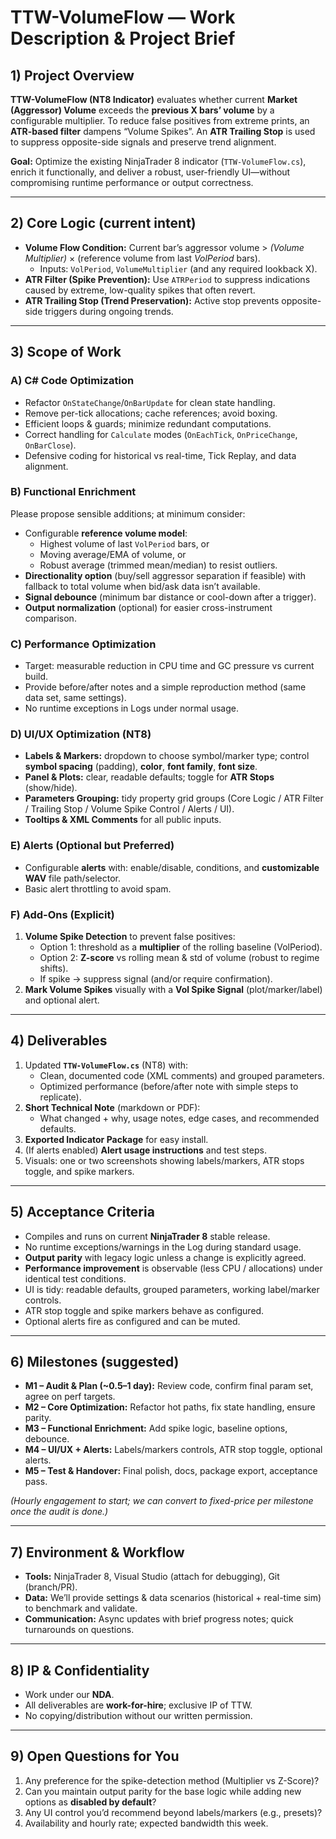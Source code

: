 # TTW-VolumeFlow — Work Description & Project Brief 

## 1) Project Overview

**TTW-VolumeFlow (NT8 Indicator)** evaluates whether current **Market (Aggressor) Volume** exceeds the **previous X bars’ volume** by a configurable multiplier.
 To reduce false positives from extreme prints, an **ATR-based filter** dampens “Volume Spikes”. An **ATR Trailing Stop** is used to suppress opposite-side signals and preserve trend alignment.

**Goal:** Optimize the existing NinjaTrader 8 indicator (`TTW-VolumeFlow.cs`), enrich it functionally, and deliver a robust, user-friendly UI—without compromising runtime performance or output correctness.

------

## 2) Core Logic (current intent)

- **Volume Flow Condition:**
   Current bar’s aggressor volume > *(Volume Multiplier)* × (reference volume from last *VolPeriod* bars).
  - Inputs: `VolPeriod`, `VolumeMultiplier` (and any required lookback X).
- **ATR Filter (Spike Prevention):**
   Use `ATRPeriod` to suppress indications caused by extreme, low-quality spikes that often revert.
- **ATR Trailing Stop (Trend Preservation):**
   Active stop prevents opposite-side triggers during ongoing trends.

------

## 3) Scope of Work

### A) C# Code Optimization

- Refactor `OnStateChange`/`OnBarUpdate` for clean state handling.
- Remove per-tick allocations; cache references; avoid boxing.
- Efficient loops & guards; minimize redundant computations.
- Correct handling for `Calculate` modes (`OnEachTick`, `OnPriceChange`, `OnBarClose`).
- Defensive coding for historical vs real-time, Tick Replay, and data alignment.

### B) Functional Enrichment

Please propose sensible additions; at minimum consider:

- Configurable **reference volume model**:
  - Highest volume of last `VolPeriod` bars, or
  - Moving average/EMA of volume, or
  - Robust average (trimmed mean/median) to resist outliers.
- **Directionality option** (buy/sell aggressor separation if feasible) with fallback to total volume when bid/ask data isn’t available.
- **Signal debounce** (minimum bar distance or cool-down after a trigger).
- **Output normalization** (optional) for easier cross-instrument comparison.

### C) Performance Optimization

- Target: measurable reduction in CPU time and GC pressure vs current build.
- Provide before/after notes and a simple reproduction method (same data set, same settings).
- No runtime exceptions in Logs under normal usage.

### D) UI/UX Optimization (NT8)

- **Labels & Markers:** dropdown to choose symbol/marker type; control **symbol spacing** (padding), **color**, **font family**, **font size**.
- **Panel & Plots:** clear, readable defaults; toggle for **ATR Stops** (show/hide).
- **Parameters Grouping:** tidy property grid groups (Core Logic / ATR Filter / Trailing Stop / Volume Spike Control / Alerts / UI).
- **Tooltips & XML Comments** for all public inputs.

### E) Alerts (Optional but Preferred)

- Configurable **alerts** with: enable/disable, conditions, and **customizable WAV** file path/selector.
- Basic alert throttling to avoid spam.

### F) Add-Ons (Explicit)

1. **Volume Spike Detection** to prevent false positives:
   - Option 1: threshold as a **multiplier** of the rolling baseline (VolPeriod).
   - Option 2: **Z-score** vs rolling mean & std of volume (robust to regime shifts).
   - If spike → suppress signal (and/or require confirmation).
2. **Mark Volume Spikes** visually with a **Vol Spike Signal** (plot/marker/label) and optional alert.



------

## 4) Deliverables

1. Updated **`TTW-VolumeFlow.cs`** (NT8) with:
   - Clean, documented code (XML comments) and grouped parameters.
   - Optimized performance (before/after note with simple steps to replicate).
2. **Short Technical Note** (markdown or PDF):
   - What changed + why, usage notes, edge cases, and recommended defaults.
3. **Exported Indicator Package** for easy install.
4. (If alerts enabled) **Alert usage instructions** and test steps.
5. Visuals: one or two screenshots showing labels/markers, ATR stops toggle, and spike markers.

------

## 5) Acceptance Criteria

- Compiles and runs on current **NinjaTrader 8** stable release.
- No runtime exceptions/warnings in the Log during standard usage.
- **Output parity** with legacy logic unless a change is explicitly agreed.
- **Performance improvement** is observable (less CPU / allocations) under identical test conditions.
- UI is tidy: readable defaults, grouped parameters, working label/marker controls.
- ATR stop toggle and spike markers behave as configured.
- Optional alerts fire as configured and can be muted.

------

## 6) Milestones (suggested)

- **M1 – Audit & Plan (~0.5–1 day):** Review code, confirm final param set, agree on perf targets.
- **M2 – Core Optimization:** Refactor hot paths, fix state handling, ensure parity.
- **M3 – Functional Enrichment:** Add spike logic, baseline options, debounce.
- **M4 – UI/UX + Alerts:** Labels/markers controls, ATR stop toggle, optional alerts.
- **M5 – Test & Handover:** Final polish, docs, package export, acceptance pass.

*(Hourly engagement to start; we can convert to fixed-price per milestone once the audit is done.)*

------

## 7) Environment & Workflow

- **Tools:** NinjaTrader 8, Visual Studio (attach for debugging), Git (branch/PR).
- **Data:** We’ll provide settings & data scenarios (historical + real-time sim) to benchmark and validate.
- **Communication:** Async updates with brief progress notes; quick turnarounds on questions.

------

## 8) IP & Confidentiality

- Work under our **NDA**.
- All deliverables are **work-for-hire**; exclusive IP of TTW.
- No copying/distribution without our written permission.

------

## 9) Open Questions for You

1. Any preference for the spike-detection method (Multiplier vs Z-Score)?
2. Can you maintain output parity for the base logic while adding new options as **disabled by default**?
3. Any UI control you’d recommend beyond labels/markers (e.g., presets)?
4. Availability and hourly rate; expected bandwidth this week.